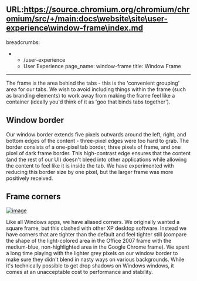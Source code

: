 URL:https://source.chromium.org/chromium/chromium/src/+/main:docs\website\site\user-experience\window-frame\index.md
---
breadcrumbs:
- - /user-experience
  - User Experience
page_name: window-frame
title: Window Frame
---

The frame is the area behind the tabs - this is the 'convenient grouping' area
for our tabs. We wish to avoid including things within the frame (such as
branding elements) to work away from making the frame feel like a container
(ideally you'd think of it as 'goo that binds tabs together').

## Window border

Our window border extends five pixels outwards around the left, right, and
bottom edges of the content - three-pixel edges were too hard to grab. The
border consists of a one-pixel tab border, three pixels of frame, and one pixel
of dark frame border. This high-contrast edge ensures that the content (and the
rest of our UI) doesn't bleed into other applications while allowing the content
to feel like it is inside the tab. We have experimented with reducing this
border size by one pixel, but the larger frame was more positively received.

## Frame corners

[<img alt="image"
src="/user-experience/window-frame/frame_corners.png">](/user-experience/window-frame/frame_corners.png)

Like all Windows apps, we have aliased corners. We originally wanted a square
frame, but this clashed with other XP desktop software. Instead we have corners
that are tighter than the default and feel tighter still (compare the shape of
the light-colored area in the Office 2007 frame with the medium-blue,
non-highlighted area in the Google Chrome frame).
We spent a long time playing with the lighter grey pixels on our window border
to make sure they didn't blend in nasty ways on various backgrounds.
While it's technically possible to get drop shadows on Windows windows, it comes
at an unacceptable cost to performance and stability.
